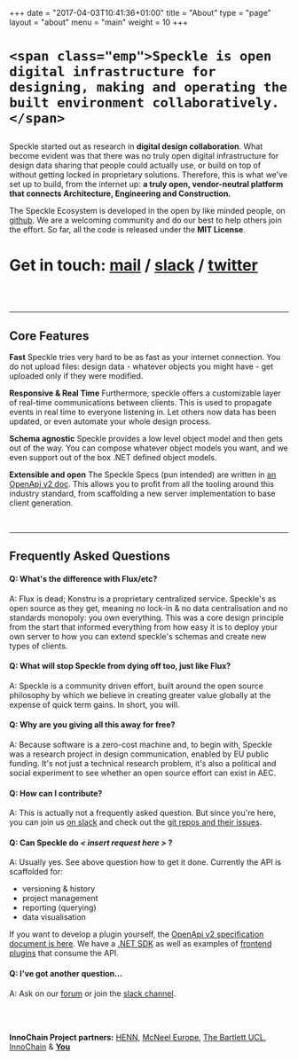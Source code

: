 +++
date = "2017-04-03T10:41:36+01:00"
title = "About"
type = "page"
layout = "about"
menu = "main"
weight = 10
+++

<h1 class='heading-about' style="">
    
    <span class="emp">Speckle is open digital infrastructure for designing, making and operating the built environment collaboratively.</span>

</h1>

Speckle started  out as research in **digital design collaboration**. What become evident was that there was no truly open digital infrastructure for design data sharing that people could actually use, or build on top of without getting locked in proprietary solutions. Therefore, this is what we've set up to build, from the internet up: <strong>a truly open, vendor-neutral platform that connects Architecture, Engineering and Construction.</strong>
<!-- 
<h3 class='heading-about blue' style="xxxtext-align: right;">
    We are <span class="emp">open source.</span> Open <span class="emp">people</span> and <span class="emp">MIT licensed code</span>.
</h3>
 -->

The Speckle Ecosystem is developed in the open by like minded people, on [github](https://github.com/speckleworks). We are a welcoming community and do our best to help others join the effort. So far, all the code is released under the <strong>MIT License</strong>.

<h1 class='heading-about' style="">
    <span class="emp">Get in touch:</span> <i class='fa fa-envelope'></i> <a href='mailto:hello@speckle.works'>mail</a> / <a href='https://slacker.speckle.works'><i class='fa fa-slack' style="color: #0080FF !important;"></i> slack</a> / <i class="fa fa-twitter"></i> <a href='https://twitter.com/speckle_works'>twitter</a></span>
</h1>

<br>
<br>
<hr>

## Core Features

<strong class="emp">Fast</strong> Speckle tries very hard to be as fast as your internet connection. You do not upload files: design data - whatever objects you might have - get uploaded only if they were modified.

<strong class="emp">Responsive & Real Time</strong> Furthermore, speckle offers a customizable layer of real-time communications between clients.  This is used to propagate events in real time to everyone listening in. Let others now data has been updated, or even automate your whole design process.

<strong class="emp">Schema agnostic</strong> Speckle provides a low level object model and then gets out of the way. You can compose whatever object models you want, and we even support out of the box .NET defined object models. 

<strong class="emp">Extensible and open</strong> The Speckle Specs (pun intended) are written in <a href='https://github.com/speckleworks/SpeckleSpecs'>an OpenApi v2 doc</a>. This allows you to profit from all the tooling around this industry standard, from scaffolding a new server implementation to base client generation. 

<br>
<hr>

## Frequently Asked Questions

#### Q: What's the difference with Flux/etc? 

A: Flux is dead; Konstru is a proprietary centralized service. Speckle's as open source as they get, meaning no lock-in & no data centralisation and no standards monopoly: you own everything. This was a core design principle from the start that informed everything from how easy it is to deploy your own server to how you can extend speckle's schemas and create new types of clients.

#### Q: What will stop Speckle from dying off too, just like Flux?

A: Speckle is a community driven effort, built around the open source philosophy by which we believe in creating greater value globally at the expense of quick term gains. In short, you will.

#### Q: Why are you giving all this away for free? 

A: Because software is a zero-cost machine and, to begin with, Speckle was a research project in design communication, enabled by EU public funding. It's not just a technical research problem, it's also a political and social experiment to see whether an open source effort can exist in AEC.

#### Q: How can I contribute?

A: This is actually not a frequently asked question. But since you're here, you can join us [on slack](https://slacker.speckle.works) and check out the [git repos and their issues](https://github.com/speckleworks).

#### Q: Can Speckle do *< insert request here >* ?
A: Usually yes. See above question how to get it done. Currently the API is scaffolded for:

- versioning & history
- project management
- reporting (querying)
- data visualisation

If you want to develop a plugin yourself, the [OpenApi v2 specification document is here](https://speckleworks.github.io/SpeckleSpecs/). We have a [.NET SDK](https://github.com/speckleworks/SpeckleCore) as well as examples of [frontend](https://github.com/speckleworks/SpeckleViewer) [plugins](https://github.com/speckleworks/SpeckleAdmin) that consume the API. 

#### Q: I've got another question...
A: Ask on our [forum](https://discourse.speckle.works) or join the [slack channel](https://slacker.speckle.works).

<br>
<br>


**InnoChain Project partners:**
<a href="http://henn.com">HENN</a>, <a href="https://www.mcneel.com/">McNeel Europe</a>, <a href="https://www.ucl.ac.uk/bartlett/">The Bartlett UCL</a>, <a href="http://innochain.net/">InnoChain</a> & <a href="mailto:d.stefanescu@ucl.ac.uk?subject=We want to contribute to Speckle!"><strong>You</strong></a>
<br>
<br>
<br>
<div style='text-align: center;'>
<img src="/img/partners/allparts.png" style="max-height:140px;" alt="">
</div>